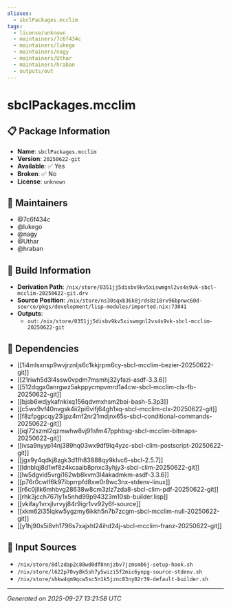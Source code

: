 ```yaml
---
aliases:
  - sbclPackages.mcclim
tags:
  - license/unknown
  - maintainers/7c6f434c
  - maintainers/lukego
  - maintainers/nagy
  - maintainers/Uthar
  - maintainers/hraban
  - outputs/out
---
```


# sbclPackages.mcclim

## 📋 Package Information

- **Name**: `sbclPackages.mcclim`
- **Version**: `20250622-git`
- **Available**: ✅ Yes
- **Broken**: ✅ No
- **License**: `unknown`
## 👥 Maintainers

- @7c6f434c
- @lukego
- @nagy
- @Uthar
- @hraban


## 🔧 Build Information

- **Derivation Path**: `/nix/store/0351jj5disbv9kv5xiswmgnl2vs4s9vk-sbcl-mcclim-20250622-git.drv`
- **Source Position**: `/nix/store/ns30sqxb36k8jrds8z18rv96bpnwc60d-source/pkgs/development/lisp-modules/imported.nix:73041`
- **Outputs**:
  - `out`:  `/nix/store/0351jj5disbv9kv5xiswmgnl2vs4s9vk-sbcl-mcclim-20250622-git`

## 🔗 Dependencies

- [[1i4mlsxnsp9wvjrznljs6c1kkjrpm6cy-sbcl-mcclim-bezier-20250622-git]]
- [[21riwh5d3l4ssw0vpdm7msmhj32yfazi-asdf-3.3.6]]
- [[512dqgx0anrgwz5akppycmpvmrd1a4cw-sbcl-mcclim-clx-fb-20250622-git]]
- [[bjsb6wdjykafnkixq156qdvmxhsm2bai-bash-5.3p3]]
- [[c5wx9vf40nvgsk4ii2pi6vifj64gh1xq-sbcl-mcclim-clx-20250622-git]]
- [[f8zfpgpcqy23ijpz4mf2nr21mdjnx65s-sbcl-conditional-commands-20250622-git]]
- [[iql72szml2qzmwhw8vj91sfm47pphbsg-sbcl-mcclim-bitmaps-20250622-git]]
- [[ivsa9nyyp14nj389hq03wx9df9lq4yzc-sbcl-clim-postscript-20250622-git]]
- [[jgx9y4qdkj8zgk3d1fh83888qy9klvc6-sbcl-2.5.7]]
- [[ldnblqj8d1wf8z4kcaaib8pnxc3yhjy3-sbcl-clim-20250622-git]]
- [[lw5dgvid5vrgi162wb8kvm3l4akadmkm-asdf-3.3.6]]
- [[p76r0cwlf6k97ibprrpfd8xw0r8wc3nx-stdenv-linux]]
- [[r6c0jllk6mhbvg28638w8cm3zlz7zda8-sbcl-clim-pdf-20250622-git]]
- [[rhk3jcch767ly1x5nhd99p94323m10sb-builder.lisp]]
- [[vkifay1vrxjlvrvyj84r9igr1vv92y6f-source]]
- [[xkm62i35lqkw5ygzmy6ikkh5n7b7zcgm-sbcl-mcclim-null-20250622-git]]
- [[y1hj90s5i8vh1796s7xajxhl24ihd24j-sbcl-mcclim-franz-20250622-git]]

## 📁 Input Sources

- `/nix/store/8dlzdap2c80wd0df8nnjzbv7jzmsmb6j-setup-hook.sh`
- `/nix/store/l622p70vy8k5sh7y5wizi5f2mic6ynpg-source-stdenv.sh`
- `/nix/store/shkw4qm9qcw5sc5n1k5jznc83ny02r39-default-builder.sh`

---
*Generated on 2025-09-27 13:21:58 UTC*
